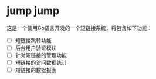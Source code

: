 jump jump
===
这是一个使用Go语言开发的一个短链接系统，将包含如下功能：
- [ ] 短链接跳转功能
- [ ] 后台用户验证模块
- [ ] 针对短链接的管理功能
- [ ] 短链接的访问数据统计
- [ ] 短链接的数据报表